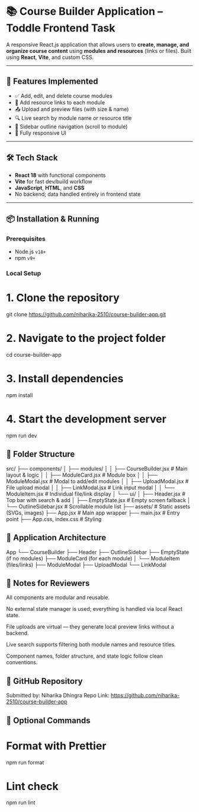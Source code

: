 # 📚 Course Builder Application – Toddle Frontend Task

A responsive React.js application that allows users to **create, manage, and organize course content** using **modules and resources** (links or files). Built using **React**, **Vite**, and custom CSS.

---

## 🚀 Features Implemented

- ✅ Add, edit, and delete course modules
- 🔗 Add resource links to each module
- 📤 Upload and preview files (with size & name)
- 🔍 Live search by module name or resource title
- 🧭 Sidebar outline navigation (scroll to module)
- 📱 Fully responsive UI

---

## 🛠️ Tech Stack

- **React 18** with functional components
- **Vite** for fast dev/build workflow
- **JavaScript**, **HTML**, and **CSS**
- No backend; data handled entirely in frontend state

---

## 📦 Installation & Running

### Prerequisites

- Node.js `v18+`
- npm `v9+`

### Local Setup

# 1. Clone the repository
git clone https://github.com/niharika-2510/course-builder-app.git

# 2. Navigate to the project folder
cd course-builder-app

# 3. Install dependencies
npm install

# 4. Start the development server
npm run dev

## 📁 Folder Structure

src/
├── components/
│   ├── modules/
│   │   ├── CourseBuilder.jsx      # Main layout & logic
│   │   ├── ModuleCard.jsx         # Module box
│   │   ├── ModuleModal.jsx        # Modal to add/edit modules
│   │   ├── UploadModal.jsx        # File upload modal
│   │   ├── LinkModal.jsx          # Link input modal
│   │   └── ModuleItem.jsx         # Individual file/link display
│   └── ui/
│       ├── Header.jsx             # Top bar with search & add
│       ├── EmptyState.jsx         # Empty screen fallback
│       └── OutlineSidebar.jsx     # Scrollable module list
├── assets/                        # Static assets (SVGs, images)
├── App.jsx                        # Main app wrapper
├── main.jsx                       # Entry point
├── App.css, index.css             # Styling

## 🧩 Application Architecture

App
└── CourseBuilder
    ├── Header
    ├── OutlineSidebar
    ├── EmptyState (if no modules)
    ├── ModuleCard (for each module)
    │   └── ModuleItem (files/links)
    ├── ModuleModal
    ├── UploadModal
    └── LinkModal
## 📝 Notes for Reviewers
All components are modular and reusable.

No external state manager is used; everything is handled via local React state.

File uploads are virtual — they generate local preview links without a backend.

Live search supports filtering both module names and resource titles.

Component names, folder structure, and state logic follow clean conventions.

## 🔗 GitHub Repository
Submitted by: Niharika Dhingra
Repo Link: https://github.com/niharika-2510/course-builder-app

## 🧪 Optional Commands

# Format with Prettier
npm run format

# Lint check
npm run lint




